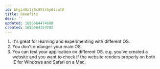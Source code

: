 ```yaml
---
id: bhgid0z1j8c95tr6ydiswt0
title: Benefits
desc: ''
updated: 1655664474600
created: 1655664354782
---
```


1. It's great for learning and experimenting with different OS.
2. You don't endanger your main OS.
3. You can test your application on different OS. e.g. you've created a website and you want to check if the website renders properly on both IE for Windows and Safari on a Mac.
